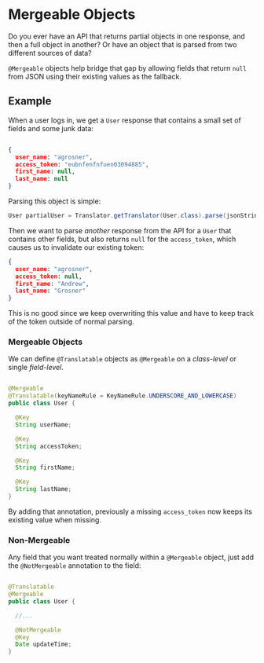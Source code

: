 # Mergeable Objects

Do you ever have an API that returns partial objects in one response, and then a full object in another? Or have an object that is parsed from two different sources of data?

`@Mergeable` objects help bridge that gap by allowing fields that return `null` from JSON using their existing values as the fallback.

## Example

When a user logs in, we get a `User` response that contains a small set of fields and some junk data:

```JSON

{
  user_name: "agrosner",
  access_token: "eubnfenfnfuen03094885",
  first_name: null,
  last_name: null
}

```

Parsing this object is simple:

```java
User partialUser = Translator.getTranslator(User.class).parse(jsonString);

```

Then we want to parse _another_ response from the API for a `User` that contains other fields, but also returns `null` for the `access_token`, which causes us to invalidate our existing token:

```JSON
{
  user_name: "agrosner",
  access_token: null,
  first_name: "Andrew",
  last_name: "Grosner"
}
```

This is no good since we keep overwriting this value and have to keep track of the token outside of normal parsing.

### Mergeable Objects

We can define `@Translatable` objects as `@Mergeable` on a _class-level_ or single _field-level_.

```java

@Mergeable
@Translatable(keyNameRule = KeyNameRule.UNDERSCORE_AND_LOWERCASE)
public class User {

  @Key
  String userName;

  @Key
  String accessToken;

  @Key
  String firstName;

  @Key
  String lastName;
}

```
By adding that annotation, previously a missing `access_token` now keeps its existing value when missing.

### Non-Mergeable

Any field that you want treated normally within a `@Mergeable` object, just add the `@NotMergeable` annotation to the field:

```java

@Translatable
@Mergeable
public class User {

  //...

  @NotMergeable
  @Key
  Date updateTime;
}

```
